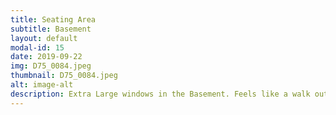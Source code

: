 ```yaml
---
title: Seating Area
subtitle: Basement
layout: default
modal-id: 15
date: 2019-09-22
img: D75_0084.jpeg
thumbnail: D75_0084.jpeg
alt: image-alt
description: Extra Large windows in the Basement. Feels like a walk out basement.
---
```

